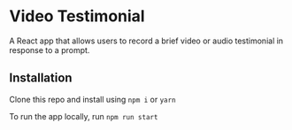 # Video Testimonial

A React app that allows users to record a brief video or audio testimonial in response to a prompt.

## Installation

Clone this repo and install using `npm i` or `yarn`

To run the app locally, run `npm run start`
